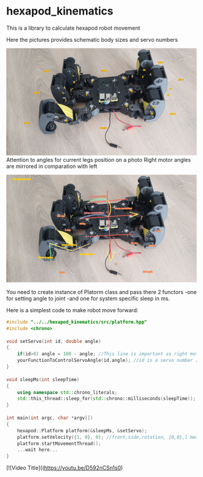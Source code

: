 # hexapod_kinematics
 This is a library to calculate hexapod robot movement

 Here the pictures provides schematic body sizes and servo numbers


![plot](./doc/motor-orders.png)
Attention to angles for current legs position on a photo
Right motor angles are mirrored in comparation with left

![plot](./doc/body.png)



 You need to create instance of Platorm class and pass there 2 functors
 -one for setting angle to joint 
 -and one for system specific sleep in ms.

Here is a simplest code to make robot move forward:
```C++
#include "../../hexapod_kinematics/src/platform.hpp"
#include <chrono>

void setServo(int id, double angle)
{
    if(id>8) angle = 180 - angle; //This line is important as right motors moves mirrored to left
    yourFunctionToControlServoAngle(id,angle); //id is a servo number [0..17], angle is a servo position [0 to 180]
}

void sleepMs(int sleepTime)
{
    using namespace std::chrono_literals;
    std::this_thread::sleep_for(std::chrono::milliseconds(sleepTime));
}

int main(int argc, char *argv[])
{
    hexapod::Platform platform(&sleepMs, &setServo);
    platform.setVelocity({1, 0}, 0); //front,side,rotation, {0,0},1 means rotate on place
    platform.startMovementThread(); 
    ...wait here...
}

```

[![Video Title]((https://youtu.be/D592nCSn1s0)